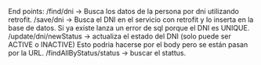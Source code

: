 End points:
/find/dni -> Busca los datos de la persona por dni utilizando retrofit.
/save/dni -> Busca el DNI en el servicio con retrofit y lo inserta en la base de datos. Si ya existe lanza un error de sql porque el DNI es UNIQUE.
/update/dni/newStatus -> actualiza el estado del DNI (solo puede ser ACTIVE o INACTIVE) Esto podria hacerse por el body pero se están pasan por la URL.
/findAllByStatus/status -> buscar el stattus.
